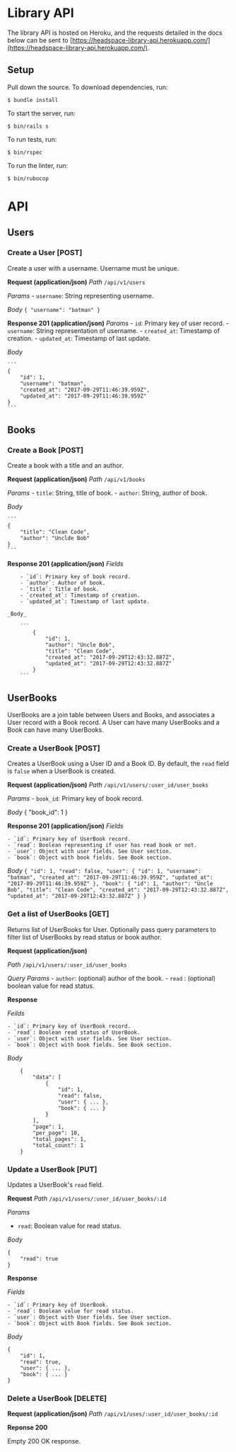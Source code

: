 # Library API

The library API is hosted on Heroku, and the requests detailed in the docs below can be sent to [https://headspace-library-api.herokuapp.com/](https://headspace-library-api.herokuapp.com/).

## Setup

Pull down the source. To download dependencies, run:
```
$ bundle install
```
To start the server, run:
```
$ bin/rails s
```
To run tests, run:
```
$ bin/rspec
```
To run the linter, run:
```
$ bin/rubocop
```

# API

## Users

### Create a User [POST]
Create a user with a username. Username must be unique.

**Request (application/json)**
_Path_
    `/api/v1/users`

_Params_
    - `username`: String representing username.

_Body_
    ```
        {
            "username": "batman"
        }
    ```

**Response 201 (application/json)**
_Params_
    - `id`: Primary key of user record.
    - `username`:  String representation of username.
    - `created_at`: Timestamp of creation.
    -  `updated_at`: Timestamp of last update.

_Body_

    ```
    {
        "id": 1,
        "username": "batman",
        "created_at": "2017-09-29T11:46:39.959Z",
        "updated_at": "2017-09-29T11:46:39.959Z"
    }
    ```

## Books

### Create a Book [POST]

Create a book with a title and an author.

**Request (application/json)**
_Path_
    `/api/v1/books`

_Params_
    - `title`: String, title of book.
    - `author`: String, author of book.

_Body_

    ```
    {
        "title": "Clean Code",
        "author": "Unclde Bob"
    }
    ```

**Response 201 (application/json)**
    _Fields_

        - `id`: Primary key of book record.
        - `author`: Author of book.
        - `title`: Title of book.
        - `created_at`: Timestamp of creation.
        - `updated_at`: Timestamp of last update.

    _Body_

        ```
            {
                "id": 1,
                "author": "Uncle Bob",
                "title": "Clean Code",
                "created_at": "2017-09-29T12:43:32.887Z",
                "updated_at": "2017-09-29T12:43:32.887Z"
            }
        ```


## UserBooks

UserBooks are a join table between Users and Books, and associates a User record with a Book record. A User can have many UserBooks and a Book can have many UserBooks.

### Create a UserBook [POST]

Creates a UserBook using a User ID and a Book ID. By default, the `read` field is `false` when a UserBook is created.

**Request (application/json)**
_Path_
`/api/v1/users/:user_id/user_books`

_Params_
    - `book_id`: Primary key of book record.

_Body_
    {
        "book_id": 1
    }

**Response 201 (application/json)**
_Fields_

    - `id`: Primary key of UserBook record.
    - `read`: Boolean representing if user has read book or not.
    - `user`: Object with user fields. See User section.
    - `book`: Object with book fields. See Book section.

_Body_
    ```
        {
            "id": 1,
            "read": false,
            "user": {
                "id": 1,
                "username": "batman",
                "created_at": "2017-09-29T11:46:39.959Z",
                "updated_at": "2017-09-29T11:46:39.959Z"
            },
            "book": {
                "id": 1,
                "author": "Uncle Bob",
                "title": "Clean Code",
               "created_at": "2017-09-29T12:43:32.887Z",
                "updated_at": "2017-09-29T12:43:32.887Z"
            }
        }
    ```

### Get a list of UserBooks [GET]

Returns list of UserBooks for User. Optionally pass query parameters to filter list of UserBooks by read status or book author.

**Request (application/json)**

_Path_
`/api/v1/users/:user_id/user_books`

_Query Params_
    - `author`: (optional) author of the book.
    - `read` : (optional) boolean value for read status.

**Response**

_Feilds_

    - `id`: Primary key of UserBook record.
    - `read`: Boolean read status of UserBook.
    - `user`: Object with user fields. See User section.
    - `book`: Object with book fields. See Book section.

_Body_

```
    {
        "data": [
            {
                "id": 1,
                "read": false,
                "user": { ... },
                "book": { ... }
            }
        ],
        "page": 1,
        "per_page": 10,
        "total_pages": 1,
        "total_count": 1
    }
```
### Update a UserBook [PUT]

Updates a UserBook's `read` field.

**Request**
_Path_
`/api/v1/users/:user_id/user_books/:id`

_Params_

- `read`: Boolean value for read status.

_Body_

```
{
    "read": true
}
```

**Response**

_Fields_

    - `id`: Primary key of UserBook.
    - `read`: Boolean value for read status.
    - `user`: Object with User fields. See User section.
    - `book`: Object with Book fields. See Book section.

_Body_
```
{
    "id": 1,
    "read": true,
    "user": { ... },
    "book": { ... }
}
```

### Delete a UserBook [DELETE]

**Request (application/json)**
_Path_
`/api/v1/uses/:user_id/user_books/:id`

**Reponse 200**

Empty 200 OK response.
